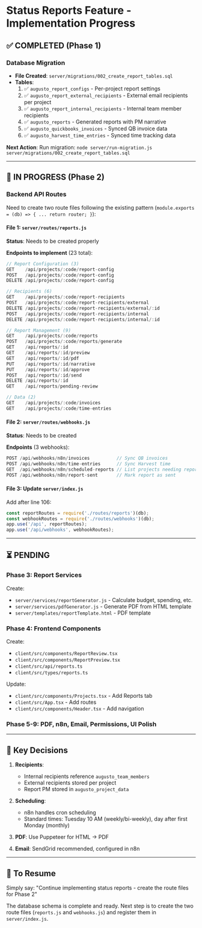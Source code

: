 # Status Reports Feature - Implementation Progress

## ✅ COMPLETED (Phase 1)

### Database Migration
- **File Created**: `server/migrations/002_create_report_tables.sql`
- **Tables**:
  1. ✅ `augusto_report_configs` - Per-project report settings
  2. ✅ `augusto_report_external_recipients` - External email recipients per project
  3. ✅ `augusto_report_internal_recipients` - Internal team member recipients
  4. ✅ `augusto_reports` - Generated reports with PM narrative
  5. ✅ `augusto_quickbooks_invoices` - Synced QB invoice data
  6. ✅ `augusto_harvest_time_entries` - Synced time tracking data

**Next Action**: Run migration: `node server/run-migration.js server/migrations/002_create_report_tables.sql`

---

## 🔄 IN PROGRESS (Phase 2)

### Backend API Routes
Need to create two route files following the existing pattern (`module.exports = (db) => { ... return router; }`):

####  File 1: `server/routes/reports.js`
**Status**: Needs to be created properly

**Endpoints to implement** (23 total):
```javascript
// Report Configuration (3)
GET    /api/projects/:code/report-config
POST   /api/projects/:code/report-config
DELETE /api/projects/:code/report-config

// Recipients (6)
GET    /api/projects/:code/report-recipients
POST   /api/projects/:code/report-recipients/external
DELETE /api/projects/:code/report-recipients/external/:id
POST   /api/projects/:code/report-recipients/internal
DELETE /api/projects/:code/report-recipients/internal/:id

// Report Management (9)
GET    /api/projects/:code/reports
POST   /api/projects/:code/reports/generate
GET    /api/reports/:id
GET    /api/reports/:id/preview
GET    /api/reports/:id/pdf
PUT    /api/reports/:id/narrative
PUT    /api/reports/:id/approve
POST   /api/reports/:id/send
DELETE /api/reports/:id
GET    /api/reports/pending-review

// Data (2)
GET    /api/projects/:code/invoices
GET    /api/projects/:code/time-entries
```

#### File 2: `server/routes/webhooks.js`
**Status**: Needs to be created

**Endpoints** (3 webhooks):
```javascript
POST /api/webhooks/n8n/invoices          // Sync QB invoices
POST /api/webhooks/n8n/time-entries      // Sync Harvest time
GET  /api/webhooks/n8n/scheduled-reports // List projects needing reports today
POST /api/webhooks/n8n/report-sent       // Mark report as sent
```

#### File 3: Update `server/index.js`
Add after line 106:
```javascript
const reportRoutes = require('./routes/reports')(db);
const webhookRoutes = require('./routes/webhooks')(db);
app.use('/api', reportRoutes);
app.use('/api/webhooks', webhookRoutes);
```

---

## ⏳ PENDING

### Phase 3: Report Services
Create:
- `server/services/reportGenerator.js` - Calculate budget, spending, etc.
- `server/services/pdfGenerator.js` - Generate PDF from HTML template
- `server/templates/reportTemplate.html` - PDF template

### Phase 4: Frontend Components
Create:
- `client/src/components/ReportReview.tsx`
- `client/src/components/ReportPreview.tsx`
- `client/src/api/reports.ts`
- `client/src/types/reports.ts`

Update:
- `client/src/components/Projects.tsx` - Add Reports tab
- `client/src/App.tsx` - Add routes
- `client/src/components/Header.tsx` - Add navigation

### Phase 5-9: PDF, n8n, Email, Permissions, UI Polish

---

## 📝 Key Decisions

1. **Recipients**:
   - Internal recipients reference `augusto_team_members`
   - External recipients stored per project
   - Report PM stored in `augusto_project_data`

2. **Scheduling**:
   - n8n handles cron scheduling
   - Standard times: Tuesday 10 AM (weekly/bi-weekly), day after first Monday (monthly)

3. **PDF**: Use Puppeteer for HTML → PDF

4. **Email**: SendGrid recommended, configured in n8n

---

## 🚀 To Resume

Simply say: "Continue implementing status reports - create the route files for Phase 2"

The database schema is complete and ready. Next step is to create the two route files (`reports.js` and `webhooks.js`) and register them in `server/index.js`.
